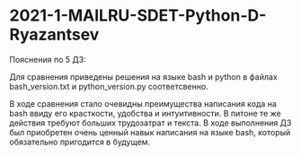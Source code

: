 # 2021-1-MAILRU-SDET-Python-D-Ryazantsev

Пояснения по 5 ДЗ:

Для сравнения приведены решения на языке bash и python в файлах bash_version.txt и python_version.py соответсвенно.

В ходе сравнения стало очевидны преимущества написания кода на bash ввиду его красткости, удобства и интуитивности.
В питоне те же действия требуют больших трудозатрат и текста.
В ходе выполнения ДЗ был приобретен очень ценный навык написания на языке bash, который обязательно пригодится в будущем.
